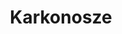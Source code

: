 ---
title: Karkonosze
linktitle: Karkonosze
description: A mountain range on the southwestern corner of Poland. Most developed mountains in Poland, due to proximity to large Polish and German cities it's a popular skiing and hiking destination. I've been there many times, since I lived nearby and I have family there.

---